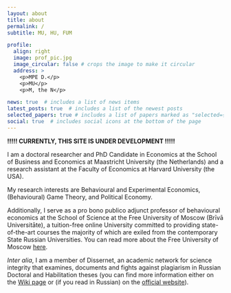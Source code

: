 ```yaml
---
layout: about
title: about
permalink: /
subtitle: MU, HU, FUM

profile:
  align: right
  image: prof_pic.jpg
  image_circular: false # crops the image to make it circular
  address: >
    <p>MPE D.</p>
    <p>MU</p>
    <p>M, the N</p>

news: true  # includes a list of news items
latest_posts: true  # includes a list of the newest posts
selected_papers: true # includes a list of papers marked as "selected={true}"
social: true  # includes social icons at the bottom of the page
---
```



<b>!!!!! CURRENTLY, THIS SITE IS UNDER DEVELOPMENT !!!!! </b>


I am a doctoral researcher and PhD Candidate in Economics at the School of Business and Economics at Maastricht University (the Netherlands) and a research assistant at the Faculty of Economics at Harvard University (the USA).

My research interests are Behavioural and Experimental Economics, (Behavioural) Game Theory, and Political Economy.

Additionally, I serve as a pro bono publico adjunct professor of behavioural economics at the School of Science at the Free University of Moscow (Brīvā Universitāte), a tuition-free online University committed to providing state-of-the-art courses the majority of which are exiled from the contemporary State Russian Universities. You can read more about the Free University of Moscow [here](/teaching/).


<i>Inter alia</i>, I am a member of Dissernet, an academic network for science integrity that examines, documents and fights against plagiarism in Russian Doctoral and Habilitation theses (you can find more information either on the [Wiki page](https://en.wikipedia.org/wiki/Dissernet) or (if you read in Russian) on the [official website](https://www.dissernet.org/)).



















